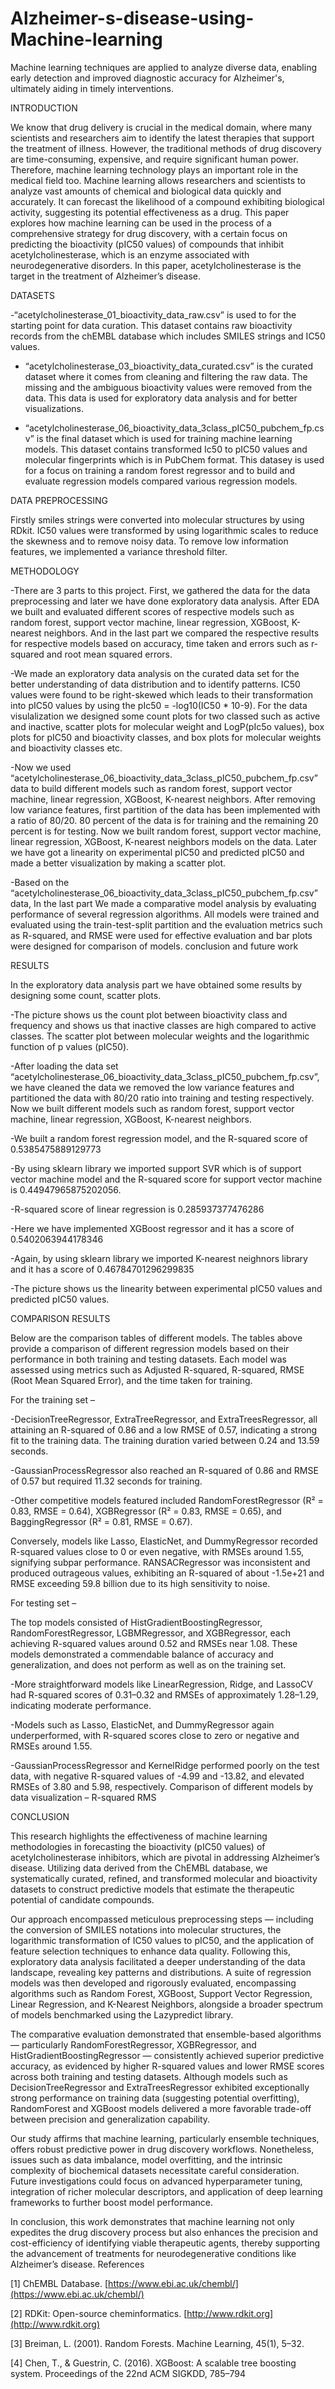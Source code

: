 # Alzheimer-s-disease-using-Machine-learning
Machine learning techniques are applied to analyze diverse data, enabling early detection and improved diagnostic accuracy for Alzheimer's, ultimately aiding in timely interventions.

INTRODUCTION 

We know that drug delivery is crucial in the medical domain, where many scientists and researchers aim to identify the latest therapies that support the treatment of illness. However, the traditional methods of drug discovery are time-consuming, expensive, and require significant human power. Therefore, machine learning technology plays an important role in the medical field too. Machine learning allows researchers and scientists to analyze vast amounts of chemical and biological data quickly and accurately. It can forecast the likelihood of a compound exhibiting biological activity, suggesting its potential effectiveness as a drug. This paper explores how machine learning can be used in the process of a comprehensive strategy for drug discovery, with a certain focus on predicting the bioactivity (pIC50 values) of compounds that inhibit acetylcholinesterase, which is an enzyme associated with neurodegenerative disorders.  In this paper, acetylcholinesterase is the target in the treatment of Alzheimer’s disease.

DATASETS

-“acetylcholinesterase_01_bioactivity_data_raw.csv” is used to for the starting point for data curation. This dataset contains raw bioactivity records from the chEMBL database which includes SMILES strings and IC50 values.
 
- “acetylcholinesterase_03_bioactivity_data_curated.csv”  is the curated dataset where it comes from cleaning and filtering the raw data. The missing and the ambiguous bioactivity values were removed from the data. This data is used for exploratory data analysis and for better visualizations.
 
- “acetylcholinesterase_06_bioactivity_data_3class_pIC50_pubchem_fp.csv” is the final dataset which is used for training machine learning models. This dataset contains transformed Ic50 to pIC50 values and molecular fingerprints which is in PubChem format. This datasey is used for a focus on training a random forest regressor and to build and evaluate regression models compared various regression models.

DATA PREPROCESSING

Firstly smiles strings were converted into molecular structures by using RDkit. IC50 values were transformed by using logarithmic scales to reduce the skewness and to remove noisy data.
To remove low information features, we implemented a variance threshold filter.

METHODOLOGY

-There are 3 parts to this project. First, we gathered the data for the data preprocessing and later we have done exploratory data analysis. After EDA we built and evaluated different scores of respective models such as random forest, support vector machine, linear regression, XGBoost, K-nearest neighbors. And in the last part we compared the respective results for respective models based on accuracy, time taken and errors such as r-squared and root mean squared errors.

-We made an exploratory data analysis  on the curated data set for the better understanding of data distribution and to identify patterns. IC50 values were found to be right-skewed which leads to their transformation into pIC50 values by using the pIc50 = -log10(IC50 * 10-9). For the data visulalization we designed some count plots for two classed such as active and inactive, scatter plots for molecular weight and LogP(pIc5o values), box plots for pIC50 and bioactivity classes, and box plots for molecular weights and bioactivity classes etc.

-Now we used “acetylcholinesterase_06_bioactivity_data_3class_pIC50_pubchem_fp.csv” data to build different models such as random forest, support vector machine, linear regression, XGBoost, K-nearest neighbors. After removing low variance features, first partition of the data has been implemented with a ratio of 80/20. 80 percent of the data is for training and the remaining 20 percent is for testing. Now we built random forest, support vector machine, linear regression, XGBoost, K-nearest neighbors models on the data. Later we have got a linearity on experimental pIC50 and predicted pIC50 and made a better visualization by making a scatter plot.

-Based on the “acetylcholinesterase_06_bioactivity_data_3class_pIC50_pubchem_fp.csv” data, In the last part We made a comparative model analysis by evaluating performance of several regression algorithms. All models were trained and evaluated using the train-test-split partition and the evaluation metrics such as R-squared, and RMSE were used for effective evaluation and bar plots were designed for comparison of models. conclusion and future work
 
RESULTS
 
In the exploratory data analysis part we have obtained some results by designing some count, scatter plots.
 
-The picture shows us the count plot between bioactivity class and frequency and shows us that inactive classes are high compared to active classes. The scatter plot between molecular weights and the logarithmic function of p values (pIC50).
 
-After loading the data set “acetylcholinesterase_06_bioactivity_data_3class_pIC50_pubchem_fp.csv”, we have cleaned the data we removed the low variance features and partitioned the data with 80/20 ratio into training and testing respectively. Now we built different models such as  random forest, support vector machine, linear regression, XGBoost, K-nearest neighbors.
  
-We built a random forest regression model, and the R-squared score of 0.5385475889129773
 
-By using sklearn library we imported support SVR which is of support vector machine model and the R-squared score for support vector machine is 0.44947965875202056.
 
-R-squared score of linear regression is 0.285937377476286
 
-Here we have implemented XGBoost regressor and it has a score of 0.5402063944178346
 
-Again, by using sklearn library we imported K-nearest neighnors library and it has a score of 0.46784701296299835
 
-The picture shows us the linearity between experimental pIC50 values and predicted pIC50 values.
 
COMPARISON RESULTS
 
Below are the comparison tables of different models.
The tables above provide a comparison of different regression models based on their performance in both training and testing datasets. Each model was assessed using metrics such as Adjusted R-squared, R-squared, RMSE (Root Mean Squared Error), and the time taken for training.
 
For the training set –
 
-DecisionTreeRegressor, ExtraTreeRegressor, and ExtraTreesRegressor, all attaining an R-squared of 0.86 and a low RMSE of 0.57, indicating a strong fit to the training data. The training duration varied between 0.24 and 13.59 seconds.
 
-GaussianProcessRegressor also reached an R-squared of 0.86 and RMSE of 0.57 but required 11.32 seconds for training.
 
-Other competitive models featured included RandomForestRegressor (R² = 0.83, RMSE = 0.64), XGBRegressor (R² = 0.83, RMSE = 0.65), and BaggingRegressor (R² = 0.81, RMSE = 0.67).
 
Conversely, models like Lasso, ElasticNet, and DummyRegressor recorded R-squared values close to 0 or even negative, with RMSEs around 1.55, signifying subpar performance. RANSACRegressor was inconsistent and produced outrageous values, exhibiting an R-squared of about -1.5e+21 and RMSE exceeding 59.8 billion due to its high sensitivity to noise.
 
For testing set –
  
The top models consisted of HistGradientBoostingRegressor, RandomForestRegressor, LGBMRegressor, and XGBRegressor, each achieving R-squared values around 0.52 and RMSEs near 1.08. These models demonstrated a commendable balance of accuracy and generalization, and does not perform as well as on the training set.
 
-More straightforward models like LinearRegression, Ridge, and LassoCV had R-squared scores of 0.31–0.32 and RMSEs of approximately 1.28–1.29, indicating moderate performance.
 
-Models such as Lasso, ElasticNet, and DummyRegressor again underperformed, with R-squared scores close to zero or negative and RMSEs around 1.55.
 
-GaussianProcessRegressor and KernelRidge performed poorly on the test data, with negative R-squared values of -4.99 and -13.82, and elevated RMSEs of 3.80 and 5.98, respectively.
Comparison of different models by data visualization –
R-squared
RMS
 
CONCLUSION
 
This research highlights the effectiveness of machine learning methodologies in forecasting the bioactivity (pIC50 values) of acetylcholinesterase inhibitors, which are pivotal in addressing Alzheimer’s disease. Utilizing data derived from the ChEMBL database, we systematically curated, refined, and transformed molecular and bioactivity datasets to construct predictive models that estimate the therapeutic potential of candidate compounds.
 
Our approach encompassed meticulous preprocessing steps — including the conversion of SMILES notations into molecular structures, the logarithmic transformation of IC50 values to pIC50, and the application of feature selection techniques to enhance data quality. Following this, exploratory data analysis facilitated a deeper understanding of the data landscape, revealing key patterns and distributions. A suite of regression models was then developed and rigorously evaluated, encompassing algorithms such as Random Forest, XGBoost, Support Vector Regression, Linear Regression, and K-Nearest Neighbors, alongside a broader spectrum of models benchmarked using the Lazypredict library.
 
The comparative evaluation demonstrated that ensemble-based algorithms — particularly RandomForestRegressor, XGBRegressor, and HistGradientBoostingRegressor — consistently achieved superior predictive accuracy, as evidenced by higher R-squared values and lower RMSE scores across both training and testing datasets. Although models such as DecisionTreeRegressor and ExtraTreesRegressor exhibited exceptionally strong performance on training data (suggesting potential overfitting), RandomForest and XGBoost models delivered a more favorable trade-off between precision and generalization capability.
 
Our study affirms that machine learning, particularly ensemble techniques, offers robust predictive power in drug discovery workflows. Nonetheless, issues such as data imbalance, model overfitting, and the intrinsic complexity of biochemical datasets necessitate careful consideration. Future investigations could focus on advanced hyperparameter tuning, integration of richer molecular descriptors, and application of deep learning frameworks to further boost model performance.
 
In conclusion, this work demonstrates that machine learning not only expedites the drug discovery process but also enhances the precision and cost-efficiency of identifying viable therapeutic agents, thereby supporting the advancement of treatments for neurodegenerative conditions like Alzheimer’s disease.
References

 
[1] ChEMBL Database. [https://www.ebi.ac.uk/chembl/](https://www.ebi.ac.uk/chembl/)

[2] RDKit: Open-source cheminformatics. [http://www.rdkit.org](http://www.rdkit.org)

[3] Breiman, L. (2001). Random Forests. Machine Learning, 45(1), 5–32.

[4] Chen, T., & Guestrin, C. (2016). XGBoost: A scalable tree boosting system. Proceedings of the 22nd ACM SIGKDD, 785–794
 

